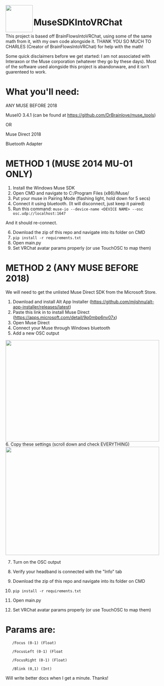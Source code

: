 <img align="left" width="88" height="88" src="https://cdn.discordapp.com/attachments/772832118161932308/1232030038841622579/Square44x44Logo.scale-200.png?ex=66391c63&is=6626a763&hm=43f3e0d0c2ef2103199be31f8e64eb2b13e990d6bf9bc4753a48e47bac604aa2&">

# MuseSDKIntoVRChat

This project is based off BrainFlowsIntoVRChat, using some of the same math from it, with my own code alongside it. THANK YOU SO MUCH TO CHARLES (Creator of BrainFlowsIntoVRChat) for help with the math!

Some quick disclaimers before we get started:
I am not associated with Interaxon or the Muse corporation (whatever they go by these days).
Most of the software used alongside this project is abandonware, and it isn't guarenteed to work.

# What you'll need:

ANY MUSE BEFORE 2018

MuseIO 3.4.1 (can be found at https://github.com/DrBrainlove/muse_tools)

OR

Muse Direct 2018

Bluetooth Adapter

# METHOD 1 (MUSE 2014 MU-01 ONLY)
1. Install the Windows Muse SDK
2. Open CMD and navigate to C:/Program Files (x86)/Muse/
4. Put your muse in Pairing Mode (flashing light, hold down for 5 secs)
5. Connect it using bluetooth. (It will disconnect, just keep it paired)
6. Run this command:
   ```muse-io --device-name <DEVICE NAME> --osc osc.udp://localhost:1647```

And it should re-connect.

6. Download the zip of this repo and navigate into its folder on CMD
7. ```pip install -r requirements.txt```
8. Open main.py
9. Set VRChat avatar params properly (or use TouchOSC to map them)

# METHOD 2 (ANY MUSE BEFORE 2018)
We will need to get the unlisted Muse Direct SDK from the Microsoft Store.

1. Download and install Alt App Installer (https://github.com/mjishnu/alt-app-installer/releases/latest)
2. Paste this link in to install Muse Direct (https://apps.microsoft.com/detail/9p0mbp6nv07x)
3. Open Muse Direct
4. Connect your Muse through Windows bluetooth
5. Add a new OSC output
<img  width="500" height="329" src="https://cdn.discordapp.com/attachments/772832118161932308/1237184511964479648/Screenshot_2024-05-06_192859.png?ex=663ab95d&is=663967dd&hm=b2dd1a9d0ab36356cae0935fe63dd575c5f3a11225cb05cd3439ba6b7f3c8670&">
6. Copy these settings (scroll down and check EVERYTHING)
<img  width="500" height="351" src="https://cdn.discordapp.com/attachments/772832118161932308/1237185415270633472/Screenshot_2024-05-06_193244.png?ex=663aba34&is=663968b4&hm=f317eb079fa76186e3c3228363224bd628d812bc60284b17fd5448789c3d6021&">

7. Turn on the OSC output
   
8. Verify your headband is connected with the "Info" tab
    
10. Download the zip of this repo and navigate into its folder on CMD
    
11. ```pip install -r requirements.txt```
   
12. Open main.py
    
13. Set VRChat avatar params properly (or use TouchOSC to map them)

 #   Params are:
   
       /Focus (0-1) (Float)
   
       /FocusLeft (0-1) (Float
   
       /FocusRight (0-1) (Float)
   
       /Blink (0,1) (Int)

Will write better docs when I get a minute. Thanks!


